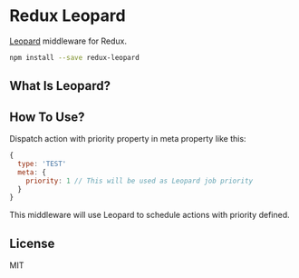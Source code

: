 # Redux Leopard

[Leopard](https://github.com/changbenny/leopard) middleware for Redux.

```sh
npm install --save redux-leopard
```

## What Is Leopard?

## How To Use?

Dispatch action with priority property in meta property like this:

```javascript
{
  type: 'TEST'
  meta: {
    priority: 1 // This will be used as Leopard job priority
  }
}
```

This middleware will use Leopard to schedule actions with priority defined.

## License

MIT

